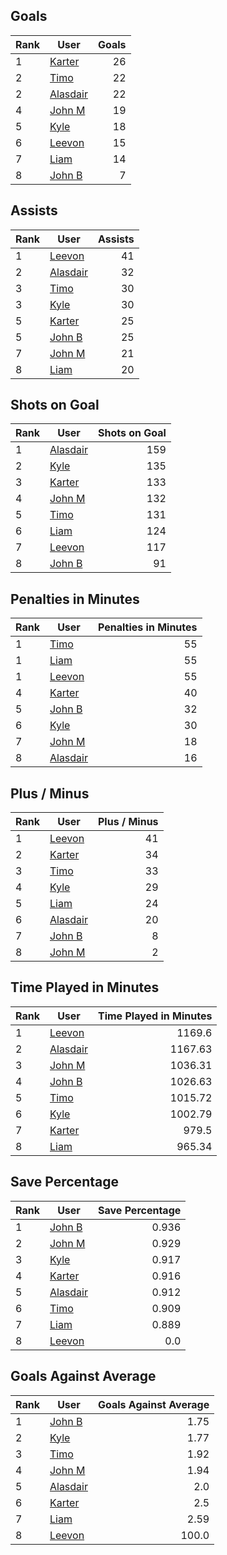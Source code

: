 ## Goals
| Rank | User | Goals |
| :--- | ---- | ---------: |
| 1 | [Karter](https://github.com/llevasseur/fantasy-hockey-league/blob/main/ROSTERS.md#Karter) |  26 |
| 2 | [Timo](https://github.com/llevasseur/fantasy-hockey-league/blob/main/ROSTERS.md#Timo) |  22 |
| 2 | [Alasdair](https://github.com/llevasseur/fantasy-hockey-league/blob/main/ROSTERS.md#Alasdair) |  22 |
| 4 | [John M](https://github.com/llevasseur/fantasy-hockey-league/blob/main/ROSTERS.md#John-M) |  19 |
| 5 | [Kyle](https://github.com/llevasseur/fantasy-hockey-league/blob/main/ROSTERS.md#Kyle) |  18 |
| 6 | [Leevon](https://github.com/llevasseur/fantasy-hockey-league/blob/main/ROSTERS.md#Leevon) |  15 |
| 7 | [Liam](https://github.com/llevasseur/fantasy-hockey-league/blob/main/ROSTERS.md#Liam) |  14 |
| 8 | [John B](https://github.com/llevasseur/fantasy-hockey-league/blob/main/ROSTERS.md#John-B) |  7 |
## Assists
| Rank | User | Assists |
| :--- | ---- | ---------: |
| 1 | [Leevon](https://github.com/llevasseur/fantasy-hockey-league/blob/main/ROSTERS.md#Leevon) |  41 |
| 2 | [Alasdair](https://github.com/llevasseur/fantasy-hockey-league/blob/main/ROSTERS.md#Alasdair) |  32 |
| 3 | [Timo](https://github.com/llevasseur/fantasy-hockey-league/blob/main/ROSTERS.md#Timo) |  30 |
| 3 | [Kyle](https://github.com/llevasseur/fantasy-hockey-league/blob/main/ROSTERS.md#Kyle) |  30 |
| 5 | [Karter](https://github.com/llevasseur/fantasy-hockey-league/blob/main/ROSTERS.md#Karter) |  25 |
| 5 | [John B](https://github.com/llevasseur/fantasy-hockey-league/blob/main/ROSTERS.md#John-B) |  25 |
| 7 | [John M](https://github.com/llevasseur/fantasy-hockey-league/blob/main/ROSTERS.md#John-M) |  21 |
| 8 | [Liam](https://github.com/llevasseur/fantasy-hockey-league/blob/main/ROSTERS.md#Liam) |  20 |
## Shots on Goal
| Rank | User | Shots on Goal |
| :--- | ---- | ---------: |
| 1 | [Alasdair](https://github.com/llevasseur/fantasy-hockey-league/blob/main/ROSTERS.md#Alasdair) |  159 |
| 2 | [Kyle](https://github.com/llevasseur/fantasy-hockey-league/blob/main/ROSTERS.md#Kyle) |  135 |
| 3 | [Karter](https://github.com/llevasseur/fantasy-hockey-league/blob/main/ROSTERS.md#Karter) |  133 |
| 4 | [John M](https://github.com/llevasseur/fantasy-hockey-league/blob/main/ROSTERS.md#John-M) |  132 |
| 5 | [Timo](https://github.com/llevasseur/fantasy-hockey-league/blob/main/ROSTERS.md#Timo) |  131 |
| 6 | [Liam](https://github.com/llevasseur/fantasy-hockey-league/blob/main/ROSTERS.md#Liam) |  124 |
| 7 | [Leevon](https://github.com/llevasseur/fantasy-hockey-league/blob/main/ROSTERS.md#Leevon) |  117 |
| 8 | [John B](https://github.com/llevasseur/fantasy-hockey-league/blob/main/ROSTERS.md#John-B) |  91 |
## Penalties in Minutes
| Rank | User | Penalties in Minutes |
| :--- | ---- | ---------: |
| 1 | [Timo](https://github.com/llevasseur/fantasy-hockey-league/blob/main/ROSTERS.md#Timo) |  55 |
| 1 | [Liam](https://github.com/llevasseur/fantasy-hockey-league/blob/main/ROSTERS.md#Liam) |  55 |
| 1 | [Leevon](https://github.com/llevasseur/fantasy-hockey-league/blob/main/ROSTERS.md#Leevon) |  55 |
| 4 | [Karter](https://github.com/llevasseur/fantasy-hockey-league/blob/main/ROSTERS.md#Karter) |  40 |
| 5 | [John B](https://github.com/llevasseur/fantasy-hockey-league/blob/main/ROSTERS.md#John-B) |  32 |
| 6 | [Kyle](https://github.com/llevasseur/fantasy-hockey-league/blob/main/ROSTERS.md#Kyle) |  30 |
| 7 | [John M](https://github.com/llevasseur/fantasy-hockey-league/blob/main/ROSTERS.md#John-M) |  18 |
| 8 | [Alasdair](https://github.com/llevasseur/fantasy-hockey-league/blob/main/ROSTERS.md#Alasdair) |  16 |
## Plus / Minus
| Rank | User | Plus / Minus |
| :--- | ---- | ---------: |
| 1 | [Leevon](https://github.com/llevasseur/fantasy-hockey-league/blob/main/ROSTERS.md#Leevon) |  41 |
| 2 | [Karter](https://github.com/llevasseur/fantasy-hockey-league/blob/main/ROSTERS.md#Karter) |  34 |
| 3 | [Timo](https://github.com/llevasseur/fantasy-hockey-league/blob/main/ROSTERS.md#Timo) |  33 |
| 4 | [Kyle](https://github.com/llevasseur/fantasy-hockey-league/blob/main/ROSTERS.md#Kyle) |  29 |
| 5 | [Liam](https://github.com/llevasseur/fantasy-hockey-league/blob/main/ROSTERS.md#Liam) |  24 |
| 6 | [Alasdair](https://github.com/llevasseur/fantasy-hockey-league/blob/main/ROSTERS.md#Alasdair) |  20 |
| 7 | [John B](https://github.com/llevasseur/fantasy-hockey-league/blob/main/ROSTERS.md#John-B) |  8 |
| 8 | [John M](https://github.com/llevasseur/fantasy-hockey-league/blob/main/ROSTERS.md#John-M) |  2 |
## Time Played in Minutes
| Rank | User | Time Played in Minutes |
| :--- | ---- | ---------: |
| 1 | [Leevon](https://github.com/llevasseur/fantasy-hockey-league/blob/main/ROSTERS.md#Leevon) |  1169.6 |
| 2 | [Alasdair](https://github.com/llevasseur/fantasy-hockey-league/blob/main/ROSTERS.md#Alasdair) |  1167.63 |
| 3 | [John M](https://github.com/llevasseur/fantasy-hockey-league/blob/main/ROSTERS.md#John-M) |  1036.31 |
| 4 | [John B](https://github.com/llevasseur/fantasy-hockey-league/blob/main/ROSTERS.md#John-B) |  1026.63 |
| 5 | [Timo](https://github.com/llevasseur/fantasy-hockey-league/blob/main/ROSTERS.md#Timo) |  1015.72 |
| 6 | [Kyle](https://github.com/llevasseur/fantasy-hockey-league/blob/main/ROSTERS.md#Kyle) |  1002.79 |
| 7 | [Karter](https://github.com/llevasseur/fantasy-hockey-league/blob/main/ROSTERS.md#Karter) |  979.5 |
| 8 | [Liam](https://github.com/llevasseur/fantasy-hockey-league/blob/main/ROSTERS.md#Liam) |  965.34 |
## Save Percentage
| Rank | User | Save Percentage |
| :--- | ---- | ---------: |
| 1 | [John B](https://github.com/llevasseur/fantasy-hockey-league/blob/main/ROSTERS.md#John-B) |  0.936 |
| 2 | [John M](https://github.com/llevasseur/fantasy-hockey-league/blob/main/ROSTERS.md#John-M) |  0.929 |
| 3 | [Kyle](https://github.com/llevasseur/fantasy-hockey-league/blob/main/ROSTERS.md#Kyle) |  0.917 |
| 4 | [Karter](https://github.com/llevasseur/fantasy-hockey-league/blob/main/ROSTERS.md#Karter) |  0.916 |
| 5 | [Alasdair](https://github.com/llevasseur/fantasy-hockey-league/blob/main/ROSTERS.md#Alasdair) |  0.912 |
| 6 | [Timo](https://github.com/llevasseur/fantasy-hockey-league/blob/main/ROSTERS.md#Timo) |  0.909 |
| 7 | [Liam](https://github.com/llevasseur/fantasy-hockey-league/blob/main/ROSTERS.md#Liam) |  0.889 |
| 8 | [Leevon](https://github.com/llevasseur/fantasy-hockey-league/blob/main/ROSTERS.md#Leevon) |  0.0 |
## Goals Against Average
| Rank | User | Goals Against Average |
| :--- | ---- | ---------: |
| 1 | [John B](https://github.com/llevasseur/fantasy-hockey-league/blob/main/ROSTERS.md#John-B) |  1.75 |
| 2 | [Kyle](https://github.com/llevasseur/fantasy-hockey-league/blob/main/ROSTERS.md#Kyle) |  1.77 |
| 3 | [Timo](https://github.com/llevasseur/fantasy-hockey-league/blob/main/ROSTERS.md#Timo) |  1.92 |
| 4 | [John M](https://github.com/llevasseur/fantasy-hockey-league/blob/main/ROSTERS.md#John-M) |  1.94 |
| 5 | [Alasdair](https://github.com/llevasseur/fantasy-hockey-league/blob/main/ROSTERS.md#Alasdair) |  2.0 |
| 6 | [Karter](https://github.com/llevasseur/fantasy-hockey-league/blob/main/ROSTERS.md#Karter) |  2.5 |
| 7 | [Liam](https://github.com/llevasseur/fantasy-hockey-league/blob/main/ROSTERS.md#Liam) |  2.59 |
| 8 | [Leevon](https://github.com/llevasseur/fantasy-hockey-league/blob/main/ROSTERS.md#Leevon) |  100.0 |
 